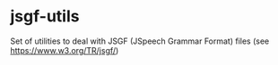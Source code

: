 # jsgf-utils
Set of utilities to deal with JSGF (JSpeech Grammar Format) files (see https://www.w3.org/TR/jsgf/) 
